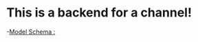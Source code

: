 # This is a backend for a channel!

-[Model Schema :](https://app.eraser.io/workspace/Wf8g2CFxADS09FHitjIB)